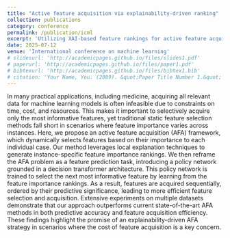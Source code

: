 ```yaml
---
title: "Active feature acquisition via explainability-driven ranking"
collection: publications
category: conference
permalink: /publication/icml
excerpt: 'Utilizing XAI-based feature rankings for active feature acquisition'
date: 2025-07-12
venue: 'International conference on machine learning'
# slidesurl: 'http://academicpages.github.io/files/slides1.pdf'
# paperurl: 'http://academicpages.github.io/files/paper1.pdf'
# bibtexurl: 'http://academicpages.github.io/files/bibtex1.bib'
# citation: 'Your Name, You. (2009). &quot;Paper Title Number 1.&quot; <i>Journal 1</i>. 1(1).'
---
```

In many practical applications, including medicine, acquiring all relevant data for machine learning models is often infeasible due to constraints on time, cost, and resources. This makes it important to selectively acquire only the most informative features, yet traditional static feature selection methods fall short in scenarios where feature importance varies across instances. Here, we propose an active feature acquisition (AFA) framework, which dynamically selects features based on their importance to each individual case. Our method leverages local explanation techniques to generate instance-specific feature importance rankings. We then reframe the AFA problem as a feature prediction task, introducing a policy network grounded in a decision transformer architecture. This policy network is trained to select the next most informative feature by learning from the feature importance rankings. As a result, features are acquired sequentially, ordered by their predictive significance, leading to more efficient feature selection and acquisition. Extensive experiments on multiple datasets demonstrate that our approach outperforms current state-of-the-art AFA methods in both predictive accuracy and feature acquisition efficiency. These findings highlight the promise of an explainability-driven AFA strategy in scenarios where the cost of feature acquisition is a key concern.